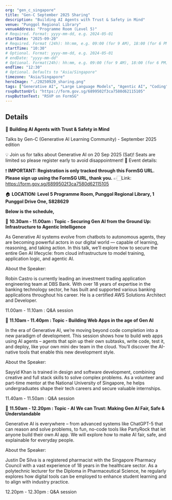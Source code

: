 ```yaml
---
org: "gen_c_singapore"
title: "Gen-C September 2025 Sharing"
description: "Building AI Agents with Trust & Safety in Mind"
venue: "Punggol Regional Library"
venueAddress: "Programme Room (Level 5)"
# Required. Format: yyyy-mm-dd, e.g. 2024-05-01
startDate: "2025-09-20"
# Required. Format (24h): hh:mm, e.g. 09:00 (for 9 AM), 18:00 (for 6 PM) 
startTime: "10:30"
# Optional. Format: yyyy-mm-dd, e.g. 2024-05-01
# endDate: "yyyy-mm-dd"
# Optional. Format(24h): hh:mm, e.g. 09:00 (for 9 AM), 18:00 (for 6 PM) 
endTime: "12:30"
# Optional. Defaults to "Asia/Singapore"
timezone: "Asia/Singapore"
heroImage: "./20250920_sharing.png"
tags: ["Generative AI", "Large Language Models", "Agentic AI", "Coding", "AWS", "NLB", "Singapore"]
rsvpButtonUrl: "https://form.gov.sg/6899502f3ca7580d62115105"
rsvpButtonText: "RSVP on FormSG"
---
```


## Details

🔗 **Building AI Agents with Trust & Safety in Mind**

Talks by Gen-C (Generative AI Learning Community) - September 2025 edition

💡 Join us for talks about Generative AI on 20 Sep 2025 (Sat)! Seats are limited so please register early to avoid disappointment! 🙂
Event details: 

❗ **IMPORTANT: Registration is only tracked through this FormSG URL. Please sign up using the FormSG URL, thank you.**
👉🏻Link: https://form.gov.sg/6899502f3ca7580d62115105

🏠 **LOCATION: Level 5 Programme Room, Punggol Regional Library, 1 Punggol Drive One, S828629**

**Below is the schedule,**

🧱 **10.30am - 11.00am : Topic - Securing Gen AI from the Ground Up: Infrastructure to Agentic Intelligence**

As Generative AI systems evolve from chatbots to autonomous agents, they are becoming powerful actors in our digital world — capable of learning, reasoning, and taking action. In this talk, we’ll explore how to secure the entire Gen AI lifecycle: from cloud infrastructure to model training, application logic, and agentic AI. 

About the Speaker: 

Robin Castro is currently leading an investment trading application engineering team at DBS Bank. With over 18 years of expertise in the banking technology sector, he has built and supported various banking applications throughout his career. He is a certified AWS Solutions Architect and Developer.

11.00am - 11.10am : Q&A session

🤖 **11.10am - 11.40pm : Topic - Building Web Apps in the age of Gen AI**

In the era of Generative AI, we’re moving beyond code completion into a new paradigm of development. This session shows how to build web apps using AI agents – agents that spin up their own subtasks, write code, test it, and deploy, like your own mini dev team in the cloud. You’ll discover the AI-native tools that enable this new development style.

About the Speaker:

Sayyid Khan is trained in design and software development, combining creative and full stack skills to solve complex problems. As a volunteer and part-time mentor at the National University of Singapore, he helps undergraduates shape their tech careers and secure valuable internships.

11.40am - 11.50am : Q&A session

🤖 **11.50am - 12.20pm : Topic - AI We can Trust: Making Gen AI Fair, Safe & Understandable**

Generative AI is everywhere – from advanced systems like ChatGPT-5 that can reason and solve problems, to fun, no-code tools like PartyRock that let anyone build their own AI app. We will explore how to make AI fair, safe, and explainable for everyday people. 

About the Speaker:

Justin De Silva is a registered pharmacist with the Singapore Pharmacy Council with a vast experience of 18 years in the healthcare sector. As a polytechnic lecturer for the Diploma in Pharmaceutical Science, he regularly explores how digital tools can be employed to enhance student learning and to align with industry practice. 

12.20pm - 12.30pm : Q&A session